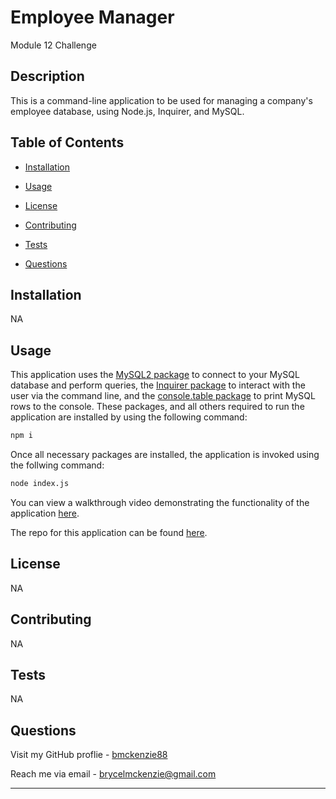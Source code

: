 
# Employee Manager
Module 12 Challenge

## Description

This is a command-line application to be used for managing a company's employee database, using Node.js, Inquirer, and MySQL.

## Table of Contents

- [Installation](#installation)

- [Usage](#usage)

- [License](#license)

- [Contributing](#contributing)

- [Tests](#tests)

- [Questions](#questions)


## Installation

NA

## Usage

This application uses the [MySQL2 package](https://www.npmjs.com/package/mysql2) to connect to your MySQL database and perform queries, the [Inquirer package](https://www.npmjs.com/package/inquirer/v/8.2.4) to interact with the user via the command line, and the [console.table package](https://www.npmjs.com/package/console.table) to print MySQL rows to the console. These packages, and all others required to run the application are installed by using the following command:


```bash
npm i
```

Once all necessary packages are installed, the application is invoked using the follwing command:


```bash
node index.js
```


You can view a walkthrough video demonstrating the functionality of the application [here](https://drive.google.com/file/d/1vE8wsipVqzo4oaWYre_Qy7U_CnmWxEJF/view).


The repo for this application can be found [here](https://github.com/bmckenzie88/module-10-fuzzy-journey).


## License

NA

## Contributing

NA

## Tests

NA

## Questions

Visit my GitHub proflie - [bmckenzie88](https://github.com/bmckenzie88)


Reach me via email - [brycelmckenzie@gmail.com](mailto:brycelmckenzie@gmail.com)


---
